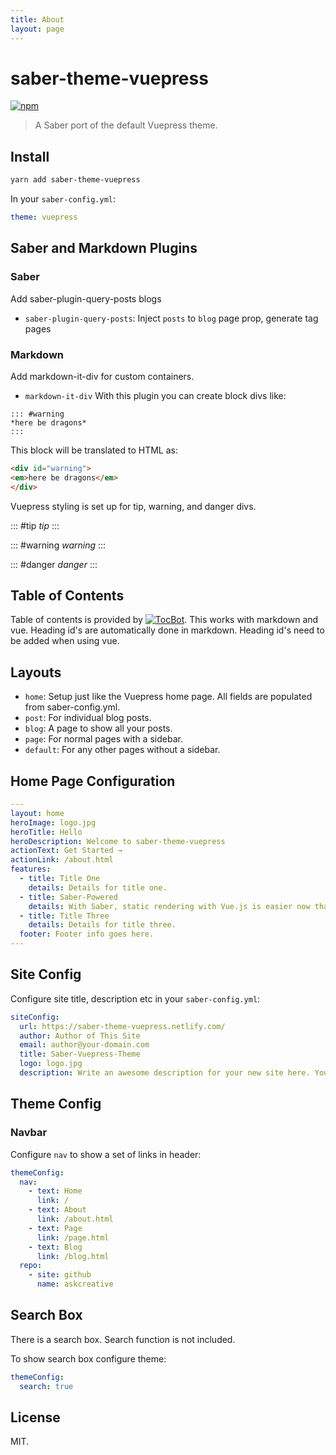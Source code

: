 ```yaml
---
title: About
layout: page
---
```

# saber-theme-vuepress

[![npm](https://badgen.net/npm/v/saber-theme-vuepress)](https://npm.im/saber-theme-vuepress) 

> A Saber port of the default Vuepress theme.

## Install

```bash
yarn add saber-theme-vuepress
```

In your `saber-config.yml`:

```yaml
theme: vuepress
```

## Saber and Markdown Plugins

### Saber
Add saber-plugin-query-posts blogs

- `saber-plugin-query-posts`: Inject `posts` to `blog` page prop, generate tag pages

### Markdown
Add markdown-it-div for custom containers.

- `markdown-it-div`
With this plugin you can create block divs like:
```
::: #warning
*here be dragons*
:::
```
This block will be translated to HTML as:
```html
<div id="warning">
<em>here be dragons</em>
</div>
```
Vuepress styling is set up for tip, warning, and danger divs.

::: #tip 
*tip*
:::

::: #warning
*warning*
:::

::: #danger
*danger*
:::

## Table of Contents
Table of contents is provided by [![TocBot](https://tscanlin.github.io/tocbot)](https://tscanlin.github.io/tocbot). This works with markdown and vue. Heading id's are automatically done in markdown. Heading id's need to be added when using vue.

## Layouts

- `home`: Setup just like the Vuepress home page. All fields are populated from saber-config.yml.
- `post`: For individual blog posts.
- `blog`: A page to show all your posts.
- `page`: For normal pages with a sidebar.
- `default`: For any other pages without a sidebar.

## Home Page Configuration

```yml
---
layout: home
heroImage: logo.jpg
heroTitle: Hello
heroDescription: Welcome to saber-theme-vuepress
actionText: Get Started →
actionLink: /about.html
features: 
  - title: Title One
    details: Details for title one.
  - title: Saber-Powered
    details: With Saber, static rendering with Vue.js is easier now than ever. 
  - title: Title Three
    details: Details for title three.
  footer: Footer info goes here.
---
```

## Site Config

Configure site title, description etc in your `saber-config.yml`:

```yaml
siteConfig:
  url: https://saber-theme-vuepress.netlify.com/
  author: Author of This Site
  email: author@your-domain.com
  title: Saber-Vuepress-Theme
  logo: logo.jpg
  description: Write an awesome description for your new site here. You can edit this line in saber-config.yml. It will appear in your document head meta (for Google search results) site description.
```

## Theme Config

### Navbar

Configure `nav` to show a set of links in header:

```yaml
themeConfig:
  nav: 
    - text: Home
      link: /
    - text: About
      link: /about.html
    - text: Page
      link: /page.html
    - text: Blog
      link: /blog.html
  repo:
    - site: github
      name: askcreative
```

## Search Box

There is a search box. Search function is not included. 

To show search box configure theme:

```yaml
themeConfig:
  search: true
```

## License

MIT.
